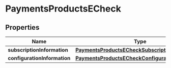 
# PaymentsProductsECheck

## Properties
Name | Type | Description | Notes
------------ | ------------- | ------------- | -------------
**subscriptionInformation** | [**PaymentsProductsECheckSubscriptionInformation**](PaymentsProductsECheckSubscriptionInformation.md) |  |  [optional]
**configurationInformation** | [**PaymentsProductsECheckConfigurationInformation**](PaymentsProductsECheckConfigurationInformation.md) |  |  [optional]



